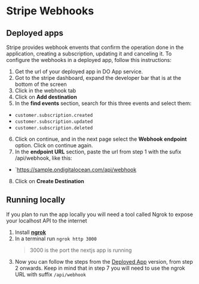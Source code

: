 # Stripe Webhooks

## Deployed apps

Stripe provides webhook envents that confirm the operation done in the application, creating a subscription, updating it and canceling it.
To configure the webhooks in a deployed app, follow this instructions:

1. Get the url of your deployed app in DO App service.
2. Got to the stripe dashboard, expand the developer bar that is at the bottom of the screen
3. Click in the webhook tab
4. Click on **Add destination**
5. In the **find events** section, search for this three events and select them:

- `customer.subscription.created`
- `customer.subscription.updated`
- `customer.subscription.deleted`

6. Click on continue, and in the next page select the **Webhook endpoint** option. Click on continue again.
7. In the **endpoint URL** section, paste the url from step 1 with the sufix /api/webhook, like this:

- `https://sample.ondigitalocean.com/api/webhook

8. Click on **Create Destination**

## Running locally

If you plan to run the app locally you will need a tool called Ngrok to expose your localhost API to the internet

1. Install [**ngrok**](https://ngrok.com/)
2. In a terminal run `ngrok http 3000`
   > 3000 is the port the nextjs app is running
3. Now you can follow the steps from the [Deployed App](#deployed-apps) version, from step 2 onwards. Keep in mind that in step 7 you will need to use the ngrok URL with suffix `/api/webhook`
